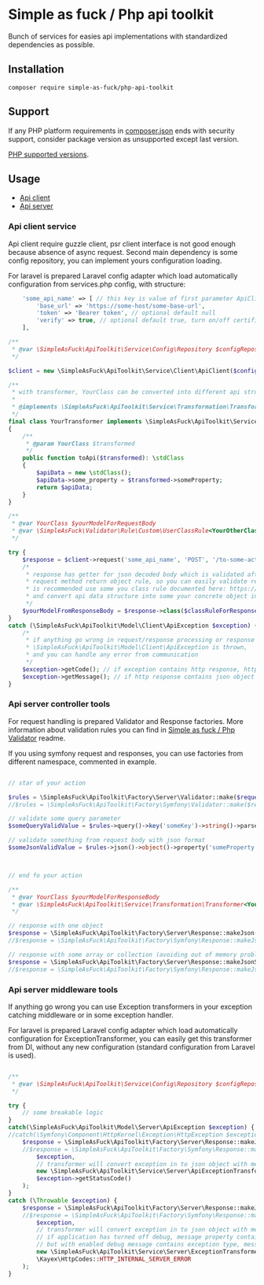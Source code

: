 # Simple as fuck / Php api toolkit

Bunch of services for easies api implementations with standardized dependencies as possible.

## Installation

```console
composer require simple-as-fuck/php-api-toolkit
```

## Support

If any PHP platform requirements in [composer.json](../composer.json) ends with security support,
consider package version as unsupported except last version.

[PHP supported versions](https://www.php.net/supported-versions.php).

## Usage

- [Api client](#api-client-service)
- [Api server](#api-server-controller-tools)

### Api client service

Api client require guzzle client, psr client interface is not good enough because absence of async request.
Second main dependency is some config repository, you can implement yours configuration loading.

For laravel is prepared Laravel config adapter which load automatically configuration from services.php config,
with structure:

```php
    'some_api_name' => [ // this key is value of first parameter ApiClient::request method
        'base_url' => 'https://some-host/some-base-url',
        'token' => 'Bearer token', // optional default null
        'verify' => true, // optional default true, turn on/off certificates verification
    ],
```

```php
/**
 * @var \SimpleAsFuck\ApiToolkit\Service\Config\Repository $configRepository
 */

$client = new \SimpleAsFuck\ApiToolkit\Service\Client\ApiClient($configRepository, new \GuzzleHttp\Client(), new \GuzzleHttp\Psr7\HttpFactory());

/**
 * with transformer, YourClass can be converted into different api structure
 *
 * @implements \SimpleAsFuck\ApiToolkit\Service\Transformation\Transformer<YourClass>
 */
final class YourTransformer implements \SimpleAsFuck\ApiToolkit\Service\Transformation\Transformer
{
    /**
     * @param YourClass $transformed
     */
    public function toApi($transformed): \stdClass
    {
        $apiData = new \stdClass();
        $apiData->some_property = $transformed->someProperty;
        return $apiData;
    }
}

/**
 * @var YourClass $yourModelForRequestBody
 * @var \SimpleAsFuck\Validator\Rule\Custom\UserClassRule<YourOtherClass> $classRuleForResponseModel
 */

try {
    $response = $client->request('some_api_name', 'POST', '/to-some-action', $yourModelForRequestBody, new YourTransformer());
    /*
     * response has getter for json decoded body which is validated after decoding by rule chain
     * request method return object rule, so you can easily validate response json structure
     * is recommended use some you class rule documented here: https://github.com/simple-as-fuck/php-validator#user-class-rule
     * and convert api data structure into some your concrete object instance
     */
    $yourModelFromResponseBody = $response->class($classRuleForResponseModel)->notNull();
}
catch (\SimpleAsFuck\ApiToolkit\Model\Client\ApiException $exception) {
    /*
     * if anything go wrong in request/response processing or response json parsing
     * \SimpleAsFuck\ApiToolkit\Model\Client\ApiException is thrown,
     * and you can handle any error from communication
     */
    $exception->getCode(); // if exception contains http response, http status is here, otherwise zero is returned
    $exception->getMessage(); // if http response contains json object with message string property, json message overwrite exception message
}

```

### Api server controller tools

For request handling is prepared Validator and Response factories.
More information about validation rules you can find in
[Simple as fuck / Php Validator](https://github.com/simple-as-fuck/php-validator) readme.

If you using symfony request and responses, you can use factories from different namespace, commented in example.

```php

// star of your action

$rules = \SimpleAsFuck\ApiToolkit\Factory\Server\Validator::make($request);
//$rules = \SimpleAsFuck\ApiToolkit\Factory\Symfony\Validator::make($request);

// validate some query parameter
$someQueryValidValue = $rules->query()->key('someKey')->string()->parseInt()->min(1)->notNull();

// validate something from request body with json format
$someJsonValidValue = $rules->json()->object()->property('someProperty')->string()->notEmpty()->max(255)->notNull();



// end fo your action

/**
 * @var YourClass $yourModelForResponseBody
 * @var \SimpleAsFuck\ApiToolkit\Service\Transformation\Transformer<YourClass> $transformer 
 */

// response with one object
$response = \SimpleAsFuck\ApiToolkit\Factory\Server\Response::makeJson($yourModelForResponseBody, $transformer, \Kayex\HttpCodes::HTTP_OK);
//$response = \SimpleAsFuck\ApiToolkit\Factory\Symfony\Response::makeJson($yourModelForResponseBody, $transformer, \Kayex\HttpCodes::HTTP_OK);

// response with some array or collection (avoiding out of memory problem recommended some lazy loading iterator)
$response = \SimpleAsFuck\ApiToolkit\Factory\Server\Response::makeJsonStream(new \ArrayIterator([$yourModelForResponseBody]), $transformer);
//$response = \SimpleAsFuck\ApiToolkit\Factory\Symfony\Response::makeJsonStream(new \ArrayIterator([$yourModelForResponseBody]), $transformer);

```

### Api server middleware tools

If anything go wrong you can use Exception transformers in your exception catching middleware or in some exception handler.

For laravel is prepared Laravel config adapter which load automatically configuration for ExceptionTransformer,
you can easily get this transformer from DI, without any new configuration (standard configuration from Laravel is used).

```php

/**
 * @var \SimpleAsFuck\ApiToolkit\Service\Config\Repository $configRepository
 */

try {
    // some breakable logic
}
catch(\SimpleAsFuck\ApiToolkit\Model\Server\ApiException $exception) {
//catch(\Symfony\Component\HttpKernel\Exception\HttpException $exception) {
    $response = \SimpleAsFuck\ApiToolkit\Factory\Server\Response::makeJson(
    //$response = \SimpleAsFuck\ApiToolkit\Factory\Symfony\Response::makeJson(
        $exception,
        // transformer will convert exception in to json object with message property with original exception message
        new \SimpleAsFuck\ApiToolkit\Service\Server\ApiExceptionTransformer(),
        $exception->getStatusCode()
    );
}
catch (\Throwable $exception) {
    $response = \SimpleAsFuck\ApiToolkit\Factory\Server\Response::makeJson(
    //$response = \SimpleAsFuck\ApiToolkit\Factory\Symfony\Response::makeJson(
        $exception,
        // transformer will convert exception in to json object with message property
        // if application has turned off debug, message property contain only "Internal server error"
        // but with enabled debug message contains exception type, message, file and line where was exception thrown
        new \SimpleAsFuck\ApiToolkit\Service\Server\ExceptionTransformer($configRepository),
        \Kayex\HttpCodes::HTTP_INTERNAL_SERVER_ERROR
    );
}

```
